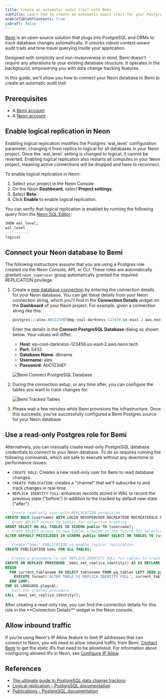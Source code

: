 ```yaml
---
title: Create an automatic audit trail with Bemi
subtitle: Learn how to create an automatic audit trail for your Postgres database with Bemi
enableTableOfContents: true
isDraft: false
---
```


<LRNotice/>

[Bemi](https://bemi.io/) is an open-source solution that plugs into PostgreSQL and ORMs to track database changes automatically. It unlocks robust context-aware audit trails and time travel querying inside your application.

Designed with simplicity and non-invasiveness in mind, Bemi doesn't require any alterations to your existing database structure. It operates in the background, empowering you with data change tracking features.

In this guide, we'll show you how to connect your Neon database to Bemi to create an automatic audit trail.

## Prerequisites

- A [Bemi account](https://bemi.io/)
- A [Neon account](https://console.neon.tech/)

## Enable logical replication in Neon

<Admonition type="important">
Enabling logical replication modifies the Postgres `wal_level` configuration parameter, changing it from replica to logical for all databases in your Neon project. Once the `wal_level` setting is changed to logical, it cannot be reverted. Enabling logical replication also restarts all computes in your Neon project, meaning active connections will be dropped and have to reconnect.
</Admonition>

To enable logical replication in Neon:

1. Select your project in the Neon Console.
2. On the Neon **Dashboard**, select **Project settings**.
3. Select **Beta**.
4. Click **Enable** to enable logical replication.

You can verify that logical replication is enabled by running the following query from the [Neon SQL Editor](https://neon.tech/docs/get-started-with-neon/query-with-neon-sql-editor):

```sql
SHOW wal_level;
wal_level
-----------
logical
```

## Connect your Neon database to Bemi

The following instructions assume that you are using a Postgres role created via the Neon Console, API, or CLI. These roles are automatically granted `neon_superuser` group automatically granted the required REPLICATION privilege.

1. Create a [new database connection](https://dashboard.bemi.io/databases/source/new) by entering the connection details for your Neon database. You can get these details from your Neon connection string, which you'll find in the **Connection Details** widget on the **Dashboard** of your Neon project. For example, given a connection string like this:

    ```sql
    postgres://alex:AbC123dEf@ep-cool-darkness-123456.us-east-2.aws.neon.tech/dbname?sslmode=require
    ```

    Enter the details in the **Connect PostgreSQL Database** dialog as shown below. Your values will differ.

    - **Host**: ep-cool-darkness-123456.us-east-2.aws.neon.tech
    - **Port**: 5432
    - **Database Name**: dbname
    - **Username**: alex
    - **Password**: AbC123dEf

    ![Bemi Connect PostgreSQL Database](/docs/guides/bemi_connect_postgres.png)

2. During the connection setup, or any time after, you can configure the tables you want to track changes for:

    ![Bemi Tracked Tables](/docs/guides/bemi_tracked_tables.png)

3. Please wait a few minutes while Bemi provisions the infrastructure. Once this succeeds, you’ve successfully configured a Bemi Postgres source for your Neon database.

## Use a read-only Postgres role for Bemi

Alternatively, you can manually create read-only PostgreSQL database credentials to connect to your Neon database. To do so requires running the following commands, which are safe to execute without any downtime or performance issues:

- `CREATE ROLE`: Creates a new read-only user for Bemi to read database changes.
- `CREATE PUBLICATION`: creates a "channel" that we'll subscribe to and track changes in real-time.
- `REPLICA IDENTITY FULL`: enhances records stored in WAL to record the previous state (“before”) in addition to the tracked by default new state (“after”).

```sql
-- Create read-only user with REPLICATION permission
CREATE ROLE [username] WITH LOGIN NOSUPERUSER NOCREATEDB NOCREATEROLE REPLICATION PASSWORD '[password]';
-- Grant SELECT access to tables for selective tracking
GRANT SELECT ON ALL TABLES IN SCHEMA public TO [username];
-- Grant SELECT access to new tables created in the future for selective tracking
ALTER DEFAULT PRIVILEGES IN SCHEMA public GRANT SELECT ON TABLES TO [username];

-- Create "bemi" PUBLICATION to enable logical replication
CREATE PUBLICATION bemi FOR ALL TABLES;

-- Create a procedure to set REPLICA IDENTITY FULL for tables to track the "before" state on DB row changes
CREATE OR REPLACE PROCEDURE _bemi_set_replica_identity() AS $$ DECLARE current_tablename TEXT;
BEGIN
  FOR current_tablename IN SELECT tablename FROM pg_tables LEFT JOIN pg_class ON relname = tablename WHERE schemaname = 'public' AND relreplident != 'f' LOOP
    EXECUTE format('ALTER TABLE %I REPLICA IDENTITY FULL', current_tablename);
  END LOOP;
END $$ LANGUAGE plpgsql;
-- Call the created procedure
CALL _bemi_set_replica_identity();
```

<Admonition type="note">
After creating a read-only role, you can find the connection details for this role in the **Connection Details** widget in the Neon console.
</Admonition>

## Allow inbound traffic

If you’re using Neon's IP Allow feature to limit IP addresses that can connect to Neon, you will need to allow inbound traffic from Bemi. [Contact Bemi](mailto:hi@bemi.io) to get the static IPs that need to be allowlisted. For information about configuring allowed IPs in Neon, see [Configure IP Allow](/docs/manage/projects#configure-ip-allow).

 ## **References**

- [The ultimate guide to PostgreSQL data change tracking](https://blog.bemi.io/the-ultimate-guide-to-postgresql-data-change-tracking/)
- [Logical replication - PostgreSQL documentation](https://www.postgresql.org/docs/current/logical-replication.html)
- [Publications - PostgreSQL documentation](https://www.postgresql.org/docs/current/logical-replication-publication.html)
